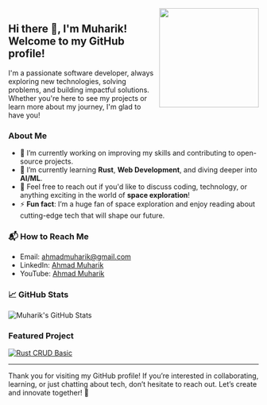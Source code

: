 <img align='right' src='https://user-images.githubusercontent.com/5713670/87202985-820dcb80-c2b6-11ea-9f56-7ec461c497c3.gif' width='200'>

## Hi there 👋, I'm Muharik! Welcome to my GitHub profile!

I'm a passionate software developer, always exploring new technologies, solving problems, and building impactful solutions. Whether you're here to see my projects or learn more about my journey, I'm glad to have you!

### About Me

- 🔭 I’m currently working on improving my skills and contributing to open-source projects.
- 🌱 I’m currently learning **Rust**, **Web Development**, and diving deeper into **AI/ML**.
- 💬 Feel free to reach out if you'd like to discuss coding, technology, or anything exciting in the world of **space exploration**!
- ⚡ **Fun fact**: I’m a huge fan of space exploration and enjoy reading about cutting-edge tech that will shape our future.

### 📬 How to Reach Me

- Email: [ahmadmuharik@gmail.com](mailto:ahmadmuharik@gmail.com)
- LinkedIn: [Ahmad Muharik](https://www.linkedin.com/in/ahmad-muharik-al-ansori-33b6b3160/)
- YouTube: [Ahmad Muharik](https://www.youtube.com/@ahmadmuharik3787/videos)

### 📈 GitHub Stats

![Muharik's GitHub Stats](https://github-readme-stats-eight-theta.vercel.app/api?username=muharik19&show_icons=true&theme=algolia&include_all_commits=true&count_private=true)

### Featured Project

[![Rust CRUD Basic](https://github-readme-stats.vercel.app/api/pin/?username=muharik19&repo=rust_crud_basic&show_owner=true)](https://github.com/muharik19/rust_crud_basic)

---

Thank you for visiting my GitHub profile! If you’re interested in collaborating, learning, or just chatting about tech, don’t hesitate to reach out. Let’s create and innovate together! 🚀
